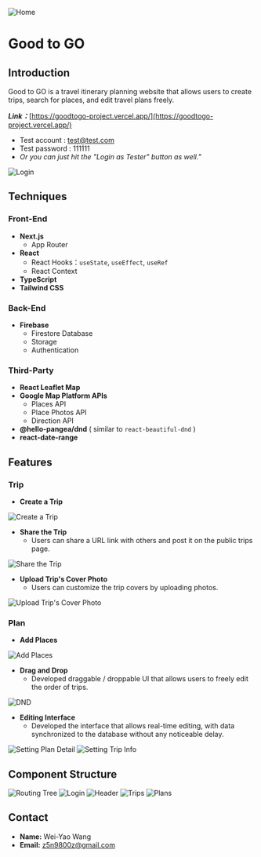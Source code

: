 ![Home](https://github.com/carlwang1995/good-to-go/blob/main/public/readme/homePage.jpg)
# Good to GO
## Introduction
Good to GO is a travel itinerary planning website that allows users to create trips, search for places, and edit travel plans freely.

***Link：***[https://goodtogo-project.vercel.app/](https://goodtogo-project.vercel.app/)
* Test account : test@test.com
* Test password : 111111
* *Or you can just hit the "Login as Tester" button as well."*

![Login](https://github.com/carlwang1995/good-to-go/blob/main/public/readme/login.png)
## Techniques
### Front-End
* **Next.js**
  * App Router
* **React**
  * React Hooks：`useState`, `useEffect`, `useRef`
  * React Context
* **TypeScript**
* **Tailwind CSS**
### Back-End
* **Firebase**
  * Firestore Database
  * Storage
  * Authentication
### Third-Party
* **React Leaflet Map**
* **Google Map Platform APIs**
  * Places API
  * Place Photos API
  * Direction API
* **@hello-pangea/dnd** ( similar to `react-beautiful-dnd` )
* **react-date-range**
## Features
### Trip
* **Create a Trip**

![Create a Trip](https://github.com/carlwang1995/good-to-go/blob/main/public/readme/createTrip.gif)
* **Share the Trip**
  * Users can share a URL link with others and post it on the public trips page.

![Share the Trip](https://github.com/carlwang1995/good-to-go/blob/main/public/readme/setPrivacy.gif)
* **Upload Trip's Cover Photo**
  * Users can customize the trip covers by uploading photos.

![Upload Trip's Cover Photo](https://github.com/carlwang1995/good-to-go/blob/main/public/readme/uploadPhoto.gif)
### Plan
* **Add Places**

![Add Places](https://github.com/carlwang1995/good-to-go/blob/main/public/readme/addPlaces.gif)
* **Drag and Drop**
  * Developed draggable / droppable UI that allows users to freely edit the order of trips.

![DND](https://github.com/carlwang1995/good-to-go/blob/main/public/readme/DND%26Delete.gif)
* **Editing Interface**
  * Developed the interface that allows real-time editing, with data synchronized to the database without any noticeable delay.

![Setting Plan Detail](https://github.com/carlwang1995/good-to-go/blob/main/public/readme/SettingPlanDetail.gif)
![Setting Trip Info](https://github.com/carlwang1995/good-to-go/blob/main/public/readme/SettingTripInfo.gif)
## Component Structure
![Routing Tree](https://github.com/carlwang1995/good-to-go/blob/main/public/readme/structure/RoutingTree.jpg)
![Login](https://github.com/carlwang1995/good-to-go/blob/main/public/readme/structure/Login.jpg)
![Header](https://github.com/carlwang1995/good-to-go/blob/main/public/readme/structure/Header.jpg)
![Trips](https://github.com/carlwang1995/good-to-go/blob/main/public/readme/structure/Trips.jpg)
![Plans](https://github.com/carlwang1995/good-to-go/blob/main/public/readme/structure/Plans.jpg)
## Contact
* **Name:** Wei-Yao Wang
* **Email:** z5n9800z@gmail.com 
